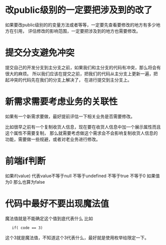# 改public级别的一定要把涉及到的改了
 如果要改public级别的的变量方法或者等等，一定要先查看要修改的地方有多少地方在引用，
 评估修改的影响范围，一定要把涉及到的地方也需要修改。
# 提交分支避免冲突
 提交自己的开发分支到主分支之前，如果我们和主分支的代码有冲突，那么将会有很大的麻烦。
 所以我们应该在提交之前，把我们的代码从主分支上更新一遍，把起冲突的代码先在我们的分支上解决了，
 在进行提交到主分支上。
# 新需求需要考虑业务的关联性
 如果有一个新需求要做，最好提前评估一下相关业务是否需要修改。

 比如很早之前有一个复制收货人信息，现在要在收货人信息中加一个展示属性而且这个属性不需要复制，
 那么就需要考虑做这个需求会不会影响复制收货人信息的功能，需要做一些规避，或者对老业务进行修改。

# 前端if判断

  如果if(value) 代表value不等于null 不等于undefined 不等于true 不等于0 如果值为0 那么也算为false

# 代码中最好不要出现魔法值

  魔法值就是不能确定这个值到底代表什么 比如
  ```
     if( code == 3)
  ```
  这个3就是魔法值，不知道这个3代表什么，最好就是使用枚举给限定一下。